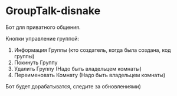 # GroupTalk-disnake
Бот для приватного общения.

Кнопки управление группой:
  1. Информация Группы (кто создатель, когда была создана, код группы)
  2. Покинуть Группу
  3. Удалить Группу (Надо быть владельцем комнаты)
  4. Переименовать Комнату (Надо быть владельцем комнаты)

Бот будет дорабатыватся, следите за обновлениями)
